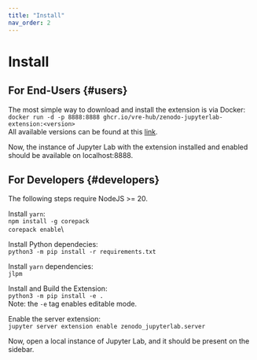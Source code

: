 ```yaml
---
title: "Install"
nav_order: 2
---
```


# Install

## For End-Users {#users}

The most simple way to download and install the extension is via Docker:\
`docker run -d -p 8888:8888 ghcr.io/vre-hub/zenodo-jupyterlab-extension:<version>`\
All available versions can be found at this [link](https://github.com/vre-hub/zenodo-jupyterlab-extension/pkgs/container/zenodo-jupyterlab-extension).

Now, the instance of Jupyter Lab with the extension installed and enabled should be available on localhost:8888.

## For Developers {#developers}

The following steps require NodeJS >= 20.

Install `yarn`:\
`npm install -g corepack`\
`corepack enable`\

Install Python dependecies:\
`python3 -m pip install -r requirements.txt`

Install `yarn` dependencies:\
`jlpm`

Install and Build the Extension:\
`python3 -m pip install -e .`\
Note: the `-e` tag enables editable mode.

Enable the server extension:\
`jupyter server extension enable zenodo_jupyterlab.server`

Now, open a local instance of Jupyter Lab, and it should be present on the sidebar.
